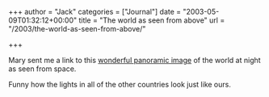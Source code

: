 +++
author = "Jack"
categories = ["Journal"]
date = "2003-05-09T01:32:12+00:00"
title = "The world as seen from above"
url = "/2003/the-world-as-seen-from-above/"

+++

Mary sent me a link to this [wonderful panoramic image][1] of the world at night as seen from space.
  


Funny how the lights in all of the other countries look just like ours.</p>

 [1]: http://antwrp.gsfc.nasa.gov/apod/image/0011/earthlights_dmsp_big.jpg